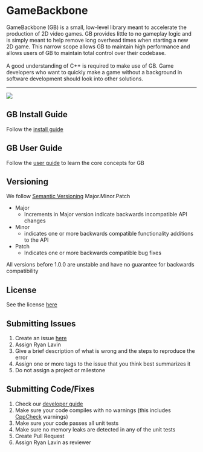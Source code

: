 # GameBackbone
GameBackbone (GB) is a small, low-level library meant to accelerate the
production of 2D video games. GB provides little to no gameplay logic and is
simply meant to help remove long overhead times when starting a new 2D game.
This narrow scope allows GB to maintain high performance and allows users of
GB to maintain total control over their codebase.
<br>
<br>
A good understanding of C++ is required to make use of GB. Game developers
who want to quickly make a game without a background in software development
should look into other solutions.

***

![](https://github.com/lavinrp/GameBackbone/workflows/Tests/badge.svg?branch=master)

## GB Install Guide
Follow the [install guide](https://github.com/lavinrp/GameBackbone/blob/master/Guides/InstallGuide.md)

## GB User Guide
Follow the [user guide](https://github.com/lavinrp/GameBackbone/blob/master/Guides/UserGuide.md) to learn the core concepts for GB

## Versioning
We follow [Semantic Versioning](http://semver.org/spec/v2.0.0.html)
Major.Minor.Patch
* Major
  - Increments in Major version indicate backwards incompatible API changes
* Minor
  - indicates one or more backwards compatible functionality additions to the API
* Patch
  - Indicates one or more backwards compatible bug fixes

All versions before 1.0.0 are unstable and have no guarantee for backwards compatibility


## License
See the license [here](https://github.com/lavinrp/GameBackbone/blob/master/LICENSE.txt)


## Submitting Issues
1. Create an issue [here](https://github.com/lavinrp/GameBackbone/issues)
2. Assign Ryan Lavin
3. Give a brief description of what is wrong and the steps to reproduce the error
4. Assign one or more tags to the issue that you think best summarizes it
5. Do not assign a project or milestone

## Submitting Code/Fixes
1. Check our [developer guide](https://github.com/lavinrp/GameBackbone/blob/master/Guides/DeveloperGuide.md)
2. Make sure your code compiles with no warnings (this includes [CppCheck](http://cppcheck.sourceforge.net/) warnings)
3. Make sure your code passes all unit tests
4. Make sure no memory leaks are detected in any of the unit tests
5. Create Pull Request
6. Assign Ryan Lavin as reviewer

